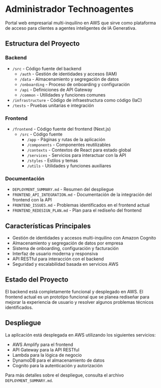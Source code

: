 # Administrador Technoagentes

Portal web empresarial multi-inquilino en AWS que sirve como plataforma de acceso para clientes a agentes inteligentes de IA Generativa.

## Estructura del Proyecto

### Backend
- `/src` - Código fuente del backend
  - `/auth` - Gestión de identidades y accesos (IAM)
  - `/data` - Almacenamiento y segregación de datos
  - `/onboarding` - Proceso de onboarding y configuración
  - `/api` - Definiciones de API Gateway
  - `/common` - Utilidades y funciones comunes
- `/infrastructure` - Código de infraestructura como código (IaC)
- `/tests` - Pruebas unitarias e integración

### Frontend
- `/frontend` - Código fuente del frontend (Next.js)
  - `/src` - Código fuente
    - `/app` - Páginas y rutas de la aplicación
    - `/components` - Componentes reutilizables
    - `/contexts` - Contextos de React para estado global
    - `/services` - Servicios para interactuar con la API
    - `/styles` - Estilos y temas
    - `/utils` - Utilidades y funciones auxiliares

### Documentación
- `DEPLOYMENT_SUMMARY.md` - Resumen del despliegue
- `FRONTEND_API_INTEGRATION.md` - Documentación de la integración del frontend con la API
- `FRONTEND_ISSUES.md` - Problemas identificados en el frontend actual
- `FRONTEND_REDESIGN_PLAN.md` - Plan para el rediseño del frontend

## Características Principales

- Gestión de identidades y accesos multi-inquilino con Amazon Cognito
- Almacenamiento y segregación de datos por empresa
- Sistema de onboarding, configuración y facturación
- Interfaz de usuario moderna y responsiva
- API RESTful para interacción con el backend
- Seguridad y escalabilidad basada en servicios AWS

## Estado del Proyecto

El backend está completamente funcional y desplegado en AWS. El frontend actual es un prototipo funcional que se planea rediseñar para mejorar la experiencia de usuario y resolver algunos problemas técnicos identificados.

## Despliegue

La aplicación está desplegada en AWS utilizando los siguientes servicios:
- AWS Amplify para el frontend
- API Gateway para la API RESTful
- Lambda para la lógica de negocio
- DynamoDB para el almacenamiento de datos
- Cognito para la autenticación y autorización

Para más detalles sobre el despliegue, consulta el archivo `DEPLOYMENT_SUMMARY.md`.